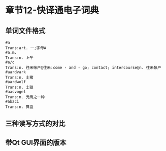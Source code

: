 # 章节12-快译通电子词典


## 单词文件格式

    #a
    Trans:art. 一;字母A
    #a.m.
    Trans:n. 上午
    #a/c
    Trans:n. 往来帐户@往来:come - and - go; contact; intercourse@n. 往来帐户
    #aardvark
    Trans:n. 土猪
    #aardwolf
    Trans:n. 土狼
    #aasvogel
    Trans:n. 秃鹰之一种
    #abaci
    Trans:n. 算盘


## 三种读写方式的对比


## 带Qt GUI界面的版本
